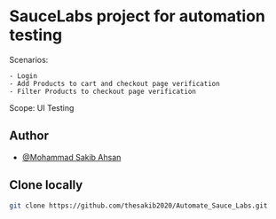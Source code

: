 # SauceLabs project for automation testing

Scenarios: 

    - Login
    - Add Products to cart and checkout page verification
    - Filter Products to checkout page verification

Scope: UI Testing

## Author
- [@Mohammad Sakib Ahsan](https://github.com/thesakib2020)

## Clone locally
```bash
git clone https://github.com/thesakib2020/Automate_Sauce_Labs.git
```